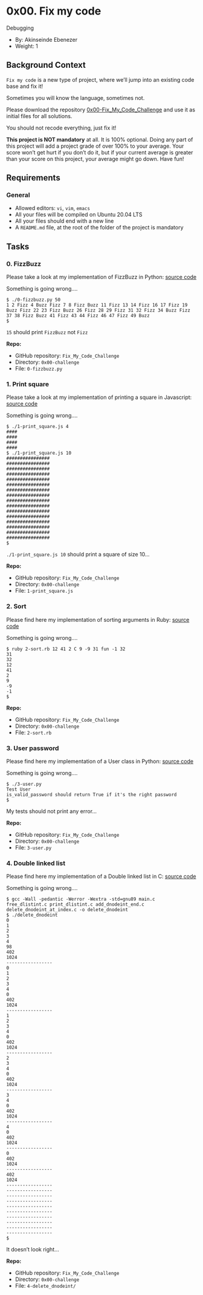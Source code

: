 # 0x00. Fix my code
Debugging
-   By:  Akinseinde Ebenezer
-   Weight:  1
## Background Context

`Fix my code`  is a new type of project, where we’ll jump into an existing code base and fix it!

Sometimes you will know the language, sometimes not.

Please download the repository  [0x00-Fix_My_Code_Challenge](https://github.com/alx-tools/0x00-Fix_My_Code_Challenge "0x00-Fix_My_Code_Challenge")  and use it as initial files for all solutions.

You should not recode everything, just fix it!

**This project is NOT mandatory**  at all. It is 100% optional. Doing any part of this project will add a project grade of over 100% to your average. Your score won’t get hurt if you don’t do it, but if your current average is greater than your score on this project, your average might go down. Have fun!

## Requirements

### General
-   Allowed editors:  `vi`,  `vim`,  `emacs`
-   All your files will be compiled on Ubuntu 20.04 LTS
-   All your files should end with a new line
-   A  `README.md`  file, at the root of the folder of the project is mandatory

## Tasks

### 0. FizzBuzz
Please take a look at my implementation of FizzBuzz in Python:  [source code](https://github.com/alx-tools/0x00-Fix_My_Code_Challenge/blob/master/0-fizzbuzz.py "source code")

Something is going wrong….
```
$ ./0-fizzbuzz.py 50
1 2 Fizz 4 Buzz Fizz 7 8 Fizz Buzz 11 Fizz 13 14 Fizz 16 17 Fizz 19 Buzz Fizz 22 23 Fizz Buzz 26 Fizz 28 29 Fizz 31 32 Fizz 34 Buzz Fizz 37 38 Fizz Buzz 41 Fizz 43 44 Fizz 46 47 Fizz 49 Buzz
$
```
`15`  should print  `FizzBuzz`  not  `Fizz`

**Repo:**
-   GitHub repository:  `Fix_My_Code_Challenge`
-   Directory:  `0x00-challenge`
-   File:  `0-fizzbuzz.py`

### 1. Print square
Please take a look at my implementation of printing a square in Javascript:  [source code](https://github.com/alx-tools/0x00-Fix_My_Code_Challenge/blob/master/1-print_square.js "source code")

Something is going wrong….
```
$ ./1-print_square.js 4
####
####
####
####
$ ./1-print_square.js 10
################
################
################
################
################
################
################
################
################
################
################
################
################
################
################
################
$
```

`./1-print_square.js 10`  should print a square of size 10…

**Repo:**
-   GitHub repository:  `Fix_My_Code_Challenge`
-   Directory:  `0x00-challenge`
-   File:  `1-print_square.js`

### 2. Sort
Please find here my implementation of sorting arguments in Ruby:  [source code](https://github.com/alx-tools/0x00-Fix_My_Code_Challenge/blob/master/2-sort.rb "source code")

Something is going wrong….
```
$ ruby 2-sort.rb 12 41 2 C 9 -9 31 fun -1 32
31
32
12
41
2
9
-9
-1
$
```

**Repo:**
-   GitHub repository:  `Fix_My_Code_Challenge`
-   Directory:  `0x00-challenge`
-   File:  `2-sort.rb`

### 3. User password
Please find here my implementation of a User class in Python:  [source code](https://github.com/alx-tools/0x00-Fix_My_Code_Challenge/blob/master/3-user.py "source code")

Something is going wrong….
```
$ ./3-user.py 
Test User
is_valid_password should return True if it's the right password
$
```
My tests should not print any error…

**Repo:**
-   GitHub repository:  `Fix_My_Code_Challenge`
-   Directory:  `0x00-challenge`
-   File:  `3-user.py`

### 4. Double linked list

Please find here my implementation of a Double linked list in C:  [source code](https://github.com/alx-tools/0x00-Fix_My_Code_Challenge/tree/master/4-delete_dnodeint "source code")

Something is going wrong….
```
$ gcc -Wall -pedantic -Werror -Wextra -std=gnu89 main.c free_dlistint.c print_dlistint.c add_dnodeint_end.c delete_dnodeint_at_index.c -o delete_dnodeint
$ ./delete_dnodeint 
0
1
2
3
4
98
402
1024
-----------------
0
1
2
3
4
0
402
1024
-----------------
1
2
3
4
0
402
1024
-----------------
2
3
4
0
402
1024
-----------------
3
4
0
402
1024
-----------------
4
0
402
1024
-----------------
0
402
1024
-----------------
402
1024
-----------------
-----------------
-----------------
-----------------
-----------------
-----------------
-----------------
-----------------
-----------------
-----------------
$
```
It doesn’t look right…

**Repo:**
-   GitHub repository:  `Fix_My_Code_Challenge`
-   Directory:  `0x00-challenge`
-   File:  `4-delete_dnodeint/`

